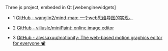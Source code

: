 Three js project, embeded in Qt [webenginewidgets]

- 1 [GitHub - wanglin2/mind-map: 一个web思维导图的实现。](https://github.com/wanglin2/mind-map)

- 2 [GitHub - viliusle/miniPaint: online image editor](https://github.com/viliusle/miniPaint)

- 3 [GitHub - alyssaxuu/motionity: The web-based motion graphics editor for everyone 📽](https://github.com/alyssaxuu/motionity)


